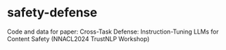 # safety-defense
Code and data for paper: Cross-Task Defense: Instruction-Tuning LLMs for Content Safety (NNACL2024 TrustNLP Workshop)
